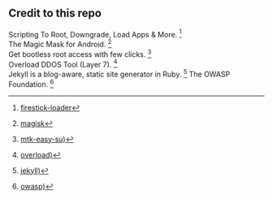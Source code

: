 

## Credit to this repo

Scripting To Root, Downgrade, Load Apps & More. [^1] <br>
The Magic Mask for Android. [^2] <br>
Get bootless root access with few clicks. [^3] <br>
Overload DDOS Tool (Layer 7). [^4] <br>
Jekyll is a blog-aware, static site generator in Ruby. [^5]
The OWASP Foundation. [^6]

[^1]: [firestick-loader](https://github.com/jadepoiskls/firestick-loader)
[^2]: [magisk](https://github.com/jadepoiskls/Magisk)
[^3]: [mtk-easy-su)](https://github.com/jadepoiskls/mtk-easy-su)
[^4]: [overload)](https://github.com/jadepoiskls/overload)
[^5]: [jekyll)](https://github.com/jekyll)
[^6]: [owasp)](https://github.com/owasp)



